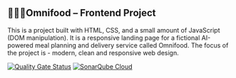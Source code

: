 ## 🍔🍕🥗Omnifood – Frontend Project

This is a project built with HTML, CSS, and a small amount of JavaScript (DOM manipulation).
It is a responsive landing page for a fictional AI-powered meal planning and delivery service called Omnifood.
The focus of the project is - modern, clean and responsive web design.

[![Quality Gate Status](https://sonarcloud.io/api/project_badges/measure?project=antonriabokon_Omnifood-Frontend-Project&metric=alert_status)](https://sonarcloud.io/summary/new_code?id=antonriabokon_Omnifood-Frontend-Project)
[![SonarQube Cloud](https://sonarcloud.io/images/project_badges/sonarcloud-light.svg)](https://sonarcloud.io/summary/new_code?id=antonriabokon_Omnifood-Frontend-Project)
